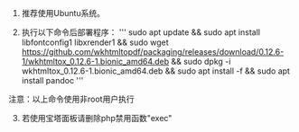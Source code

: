 1. 推荐使用Ubuntu系统。

2. 执行以下命令后部署程序：
'''
sudo apt update && sudo apt install libfontconfig1 libxrender1 && sudo wget https://github.com/wkhtmltopdf/packaging/releases/download/0.12.6-1/wkhtmltox_0.12.6-1.bionic_amd64.deb && sudo dpkg -i wkhtmltox_0.12.6-1.bionic_amd64.deb && sudo apt install -f && sudo apt install pandoc
'''

注意：以上命令使用非root用户执行

3. 若使用宝塔面板请删除php禁用函数"exec"